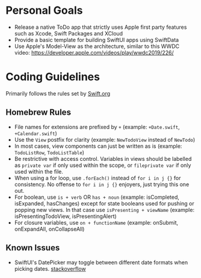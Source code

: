 # Personal Goals
- Release a native ToDo app that strictly uses Apple first party features such as Xcode, Swift Packages and XCloud
- Provide a basic template for building SwiftUI apps using SwiftData
- Use Apple's Model-View as the architecture, similar to this WWDC video: https://developer.apple.com/videos/play/wwdc2019/226/

# Coding Guidelines
Primarily follows the rules set by [Swift.org](https://www.swift.org/documentation/api-design-guidelines/)

## Homebrew Rules
- File names for extensions are prefixed by `+` (example: `+Date.swift`, `+Calendar.swift`)
- Use the `View` postfix for clarity (example: `NewTodoView` instead of `NewTodo`)
- In most cases, view components can just be written as is (example: `TodoListRow`, `TodoListTable`)
- Be restrictive with access control. Variables in views should be labelled as `private var` if only used within the scope, or `fileprivate var` if only used within the file.
- When using a for loop, use `.forEach()` instead of `for i in j {}` for consistency. No offense to `for i in j {}` enjoyers, just trying this one out.
- For boolean, use `is + verb` OR `has + noun` (example: isCompleted, isExpanded, hasChanges) except for state booleans used for pushing or popping new views. In that case use `isPresenting + viewName` (example: isPresentingTodoView, isPresentingAlert)
- For closure variables, use `on + functionName` (example: onSubmit, onExpandAll, onCollapseAll)
## Known Issues
- SwiftUI's DatePicker may toggle between different date formats when picking dates. [stackoverflow](https://stackoverflow.com/questions/66090210/swiftui-datepicker-jumps-between-short-and-medium-date-formats-when-changing-the)
